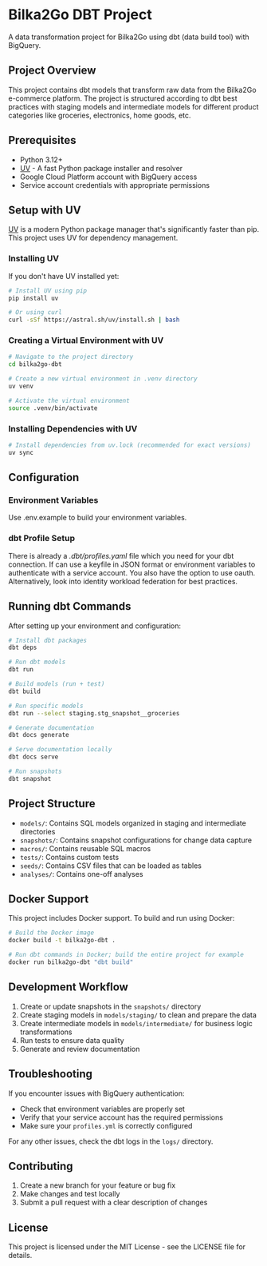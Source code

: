 # Bilka2Go DBT Project

A data transformation project for Bilka2Go using dbt (data build tool) with BigQuery.

## Project Overview

This project contains dbt models that transform raw data from the Bilka2Go e-commerce platform. The project is structured according to dbt best practices with staging models and intermediate models for different product categories like groceries, electronics, home goods, etc.

## Prerequisites

- Python 3.12+
- [UV](https://github.com/astral-sh/uv) - A fast Python package installer and resolver
- Google Cloud Platform account with BigQuery access
- Service account credentials with appropriate permissions

## Setup with UV

[UV](https://github.com/astral-sh/uv) is a modern Python package manager that's significantly faster than pip. This project uses UV for dependency management.

### Installing UV

If you don't have UV installed yet:

```bash
# Install UV using pip
pip install uv

# Or using curl
curl -sSf https://astral.sh/uv/install.sh | bash
```

### Creating a Virtual Environment with UV

```bash
# Navigate to the project directory
cd bilka2go-dbt

# Create a new virtual environment in .venv directory
uv venv

# Activate the virtual environment
source .venv/bin/activate
```

### Installing Dependencies with UV

```bash
# Install dependencies from uv.lock (recommended for exact versions)
uv sync
```

## Configuration

### Environment Variables

Use .env.example to build your environment variables.

### dbt Profile Setup

There is already a *.dbt/profiles.yaml* file which you need for your dbt connection. If can use a keyfile in JSON format or environment variables to authenticate with a service account. You also have the option to use oauth. Alternatively, look into identity workload federation for best practices.

## Running dbt Commands

After setting up your environment and configuration:

```bash
# Install dbt packages
dbt deps

# Run dbt models
dbt run

# Build models (run + test)
dbt build 

# Run specific models
dbt run --select staging.stg_snapshot__groceries

# Generate documentation
dbt docs generate

# Serve documentation locally
dbt docs serve

# Run snapshots
dbt snapshot
```

## Project Structure

- `models/`: Contains SQL models organized in staging and intermediate directories
- `snapshots/`: Contains snapshot configurations for change data capture
- `macros/`: Contains reusable SQL macros
- `tests/`: Contains custom tests
- `seeds/`: Contains CSV files that can be loaded as tables
- `analyses/`: Contains one-off analyses

## Docker Support

This project includes Docker support. To build and run using Docker:

```bash
# Build the Docker image
docker build -t bilka2go-dbt .

# Run dbt commands in Docker; build the entire project for example
docker run bilka2go-dbt "dbt build"
```

## Development Workflow

1. Create or update snapshots in the `snapshots/` directory
2. Create staging models in `models/staging/` to clean and prepare the data
3. Create intermediate models in `models/intermediate/` for business logic transformations
4. Run tests to ensure data quality
5. Generate and review documentation

## Troubleshooting

If you encounter issues with BigQuery authentication:
- Check that environment variables are properly set
- Verify that your service account has the required permissions
- Make sure your `profiles.yml` is correctly configured

For any other issues, check the dbt logs in the `logs/` directory.

## Contributing

1. Create a new branch for your feature or bug fix
2. Make changes and test locally
3. Submit a pull request with a clear description of changes

## License

This project is licensed under the MIT License - see the LICENSE file for details.
